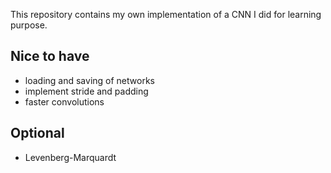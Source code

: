 This repository contains my own implementation of a CNN I did for learning purpose.

## Nice to have

* loading and saving of networks
* implement stride and padding
* faster convolutions

## Optional

* Levenberg-Marquardt
